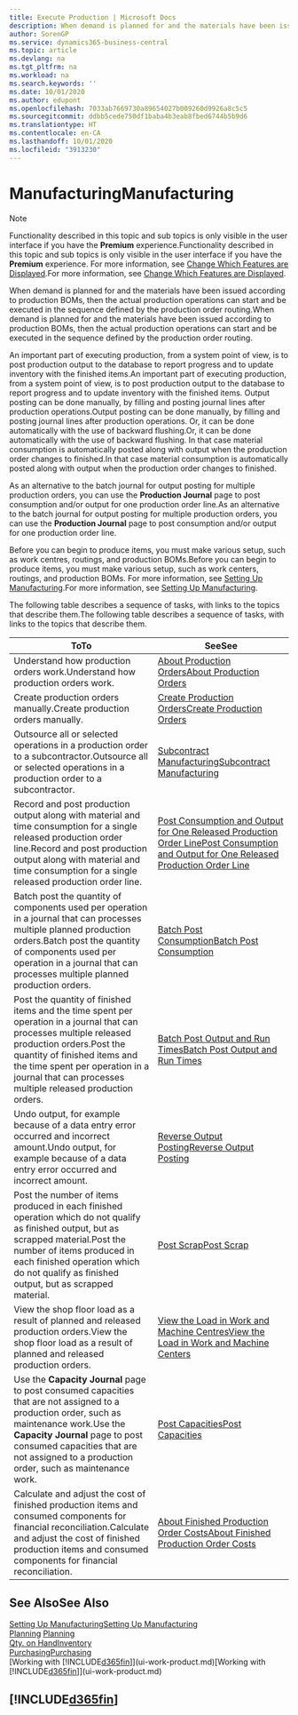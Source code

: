 ```yaml
---
title: Execute Production | Microsoft Docs
description: When demand is planned for and the materials have been issued according to production BOMs, then the actual production operations can start and be executed in the sequence defined by the production order routing.
author: SorenGP
ms.service: dynamics365-business-central
ms.topic: article
ms.devlang: na
ms.tgt_pltfrm: na
ms.workload: na
ms.search.keywords: ''
ms.date: 10/01/2020
ms.author: edupont
ms.openlocfilehash: 7033ab7669730a89654027b009260d9926a8c5c5
ms.sourcegitcommit: ddbb5cede750df1baba4b3eab8fbed6744b5b9d6
ms.translationtype: HT
ms.contentlocale: en-CA
ms.lasthandoff: 10/01/2020
ms.locfileid: "3913230"
---
```

# <a name="manufacturing"></a><span data-ttu-id="af97c-103">Manufacturing</span><span class="sxs-lookup"><span data-stu-id="af97c-103">Manufacturing</span></span>
> [!NOTE]
> <span data-ttu-id="af97c-104">Functionality described in this topic and sub topics is only visible in the user interface if you have the **Premium** experience.</span><span class="sxs-lookup"><span data-stu-id="af97c-104">Functionality described in this topic and sub topics is only visible in the user interface if you have the **Premium** experience.</span></span> <span data-ttu-id="af97c-105">For more information, see [Change Which Features are Displayed](ui-experiences.md).</span><span class="sxs-lookup"><span data-stu-id="af97c-105">For more information, see [Change Which Features are Displayed](ui-experiences.md).</span></span>

<span data-ttu-id="af97c-106">When demand is planned for and the materials have been issued according to production BOMs, then the actual production operations can start and be executed in the sequence defined by the production order routing.</span><span class="sxs-lookup"><span data-stu-id="af97c-106">When demand is planned for and the materials have been issued according to production BOMs, then the actual production operations can start and be executed in the sequence defined by the production order routing.</span></span>  

<span data-ttu-id="af97c-107">An important part of executing production, from a system point of view, is to post production output to the database to report progress and to update inventory with the finished items.</span><span class="sxs-lookup"><span data-stu-id="af97c-107">An important part of executing production, from a system point of view, is to post production output to the database to report progress and to update inventory with the finished items.</span></span> <span data-ttu-id="af97c-108">Output posting can be done manually, by filling and posting journal lines after production operations.</span><span class="sxs-lookup"><span data-stu-id="af97c-108">Output posting can be done manually, by filling and posting journal lines after production operations.</span></span> <span data-ttu-id="af97c-109">Or, it can be done automatically with the use of backward flushing.</span><span class="sxs-lookup"><span data-stu-id="af97c-109">Or, it can be done automatically with the use of backward flushing.</span></span> <span data-ttu-id="af97c-110">In that case material consumption is automatically posted along with output when the production order changes to finished.</span><span class="sxs-lookup"><span data-stu-id="af97c-110">In that case material consumption is automatically posted along with output when the production order changes to finished.</span></span>  

<span data-ttu-id="af97c-111">As an alternative to the batch journal for output posting for multiple production orders, you can use the **Production Journal** page to post consumption and/or output for one production order line.</span><span class="sxs-lookup"><span data-stu-id="af97c-111">As an alternative to the batch journal for output posting for multiple production orders, you can use the **Production Journal** page to post consumption and/or output for one production order line.</span></span>

<span data-ttu-id="af97c-112">Before you can begin to produce items, you must make various setup, such as work centres, routings, and production BOMs.</span><span class="sxs-lookup"><span data-stu-id="af97c-112">Before you can begin to produce items, you must make various setup, such as work centers, routings, and production BOMs.</span></span> <span data-ttu-id="af97c-113">For more information, see [Setting Up Manufacturing](production-configure-production-processes.md).</span><span class="sxs-lookup"><span data-stu-id="af97c-113">For more information, see [Setting Up Manufacturing](production-configure-production-processes.md).</span></span>

<span data-ttu-id="af97c-114">The following table describes a sequence of tasks, with links to the topics that describe them.</span><span class="sxs-lookup"><span data-stu-id="af97c-114">The following table describes a sequence of tasks, with links to the topics that describe them.</span></span>   

|<span data-ttu-id="af97c-115">**To**</span><span class="sxs-lookup"><span data-stu-id="af97c-115">**To**</span></span>|<span data-ttu-id="af97c-116">**See**</span><span class="sxs-lookup"><span data-stu-id="af97c-116">**See**</span></span>|  
|------------|-------------|  
|<span data-ttu-id="af97c-117">Understand how production orders work.</span><span class="sxs-lookup"><span data-stu-id="af97c-117">Understand how production orders work.</span></span>|[<span data-ttu-id="af97c-118">About Production Orders</span><span class="sxs-lookup"><span data-stu-id="af97c-118">About Production Orders</span></span>](production-about-production-orders.md)|
|<span data-ttu-id="af97c-119">Create production orders manually.</span><span class="sxs-lookup"><span data-stu-id="af97c-119">Create production orders manually.</span></span>|[<span data-ttu-id="af97c-120">Create Production Orders</span><span class="sxs-lookup"><span data-stu-id="af97c-120">Create Production Orders</span></span>](production-how-to-create-production-orders.md)|
|<span data-ttu-id="af97c-121">Outsource all or selected operations in a production order to a subcontractor.</span><span class="sxs-lookup"><span data-stu-id="af97c-121">Outsource all or selected operations in a production order to a subcontractor.</span></span>|[<span data-ttu-id="af97c-122">Subcontract Manufacturing</span><span class="sxs-lookup"><span data-stu-id="af97c-122">Subcontract Manufacturing</span></span>](production-how-to-subcontract-manufacturing.md)|
|<span data-ttu-id="af97c-123">Record and post production output along with material and time consumption for a single released production order line.</span><span class="sxs-lookup"><span data-stu-id="af97c-123">Record and post production output along with material and time consumption for a single released production order line.</span></span>|[<span data-ttu-id="af97c-124">Post Consumption and Output for One Released Production Order Line</span><span class="sxs-lookup"><span data-stu-id="af97c-124">Post Consumption and Output for One Released Production Order Line</span></span>](production-how-to-register-consumption-and-output.md)|  
|<span data-ttu-id="af97c-125">Batch post the quantity of components used per operation in a journal that can processes multiple planned production orders.</span><span class="sxs-lookup"><span data-stu-id="af97c-125">Batch post the quantity of components used per operation in a journal that can processes multiple planned production orders.</span></span>|[<span data-ttu-id="af97c-126">Batch Post Consumption</span><span class="sxs-lookup"><span data-stu-id="af97c-126">Batch Post Consumption</span></span>](production-how-to-post-consumption.md)|
|<span data-ttu-id="af97c-127">Post the quantity of finished items and the time spent per operation in a journal that can processes multiple released production orders.</span><span class="sxs-lookup"><span data-stu-id="af97c-127">Post the quantity of finished items and the time spent per operation in a journal that can processes multiple released production orders.</span></span>|[<span data-ttu-id="af97c-128">Batch Post Output and Run Times</span><span class="sxs-lookup"><span data-stu-id="af97c-128">Batch Post Output and Run Times</span></span>](production-how-to-post-output-quantity.md)|
|<span data-ttu-id="af97c-129">Undo output, for example because of a data entry error occurred and incorrect amount.</span><span class="sxs-lookup"><span data-stu-id="af97c-129">Undo output, for example because of a data entry error occurred and incorrect amount.</span></span>  |[<span data-ttu-id="af97c-130">Reverse Output Posting</span><span class="sxs-lookup"><span data-stu-id="af97c-130">Reverse Output Posting</span></span>](production-how-to-reverse-output-posting.md)|  
|<span data-ttu-id="af97c-131">Post the number of items produced in each finished operation which do not qualify as finished output, but as scrapped material.</span><span class="sxs-lookup"><span data-stu-id="af97c-131">Post the number of items produced in each finished operation which do not qualify as finished output, but as scrapped material.</span></span>|[<span data-ttu-id="af97c-132">Post Scrap</span><span class="sxs-lookup"><span data-stu-id="af97c-132">Post Scrap</span></span>](production-how-to-post-scrap.md)|
|<span data-ttu-id="af97c-133">View the shop floor load as a result of planned and released production orders.</span><span class="sxs-lookup"><span data-stu-id="af97c-133">View the shop floor load as a result of planned and released production orders.</span></span>|[<span data-ttu-id="af97c-134">View the Load in Work and Machine Centres</span><span class="sxs-lookup"><span data-stu-id="af97c-134">View the Load in Work and Machine Centers</span></span>](production-how-to-view-the-load-on-work-centers.md)|      
|<span data-ttu-id="af97c-135">Use the **Capacity Journal** page to post consumed capacities that are not assigned to a production order, such as maintenance work.</span><span class="sxs-lookup"><span data-stu-id="af97c-135">Use the **Capacity Journal** page to post consumed capacities that are not assigned to a production order, such as maintenance work.</span></span>|[<span data-ttu-id="af97c-136">Post Capacities</span><span class="sxs-lookup"><span data-stu-id="af97c-136">Post Capacities</span></span>](production-how-to-post-capacities.md)|  
|<span data-ttu-id="af97c-137">Calculate and adjust the cost of finished production items and consumed components for financial reconciliation.</span><span class="sxs-lookup"><span data-stu-id="af97c-137">Calculate and adjust the cost of finished production items and consumed components for financial reconciliation.</span></span>|[<span data-ttu-id="af97c-138">About Finished Production Order Costs</span><span class="sxs-lookup"><span data-stu-id="af97c-138">About Finished Production Order Costs</span></span>](finance-about-finished-production-order-costs.md)|  

## <a name="see-also"></a><span data-ttu-id="af97c-139">See Also</span><span class="sxs-lookup"><span data-stu-id="af97c-139">See Also</span></span>  
[<span data-ttu-id="af97c-140">Setting Up Manufacturing</span><span class="sxs-lookup"><span data-stu-id="af97c-140">Setting Up Manufacturing</span></span>](production-configure-production-processes.md)  
<span data-ttu-id="af97c-141">[Planning](production-planning.md)    </span><span class="sxs-lookup"><span data-stu-id="af97c-141">[Planning](production-planning.md)    </span></span>  
[<span data-ttu-id="af97c-142">Qty. on Hand</span><span class="sxs-lookup"><span data-stu-id="af97c-142">Inventory</span></span>](inventory-manage-inventory.md)  
[<span data-ttu-id="af97c-143">Purchasing</span><span class="sxs-lookup"><span data-stu-id="af97c-143">Purchasing</span></span>](purchasing-manage-purchasing.md)  
<span data-ttu-id="af97c-144">[Working with [!INCLUDE[d365fin](includes/d365fin_md.md)]](ui-work-product.md)</span><span class="sxs-lookup"><span data-stu-id="af97c-144">[Working with [!INCLUDE[d365fin](includes/d365fin_md.md)]](ui-work-product.md)</span></span>

## [!INCLUDE[d365fin](includes/free_trial_md.md)]  
